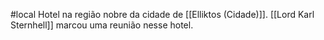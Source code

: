 #local 
Hotel na região nobre da cidade de [[Elliktos (Cidade)]]. [[Lord Karl Sternhell]] marcou uma reunião nesse hotel.